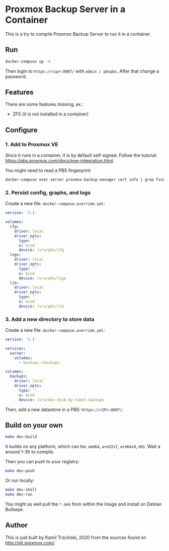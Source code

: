 # Proxmox Backup Server in a Container

This is a try to compile Proxmox Backup Server
to run it in a container.

## Run

```bash
docker-compose up -d
```

Then login to `https://<ip>:8007/` with `admin / pbspbs`.
After that change a password.

## Features

There are some features missing, ex.:

- ZFS (it is not installed in a container)

## Configure

### 1. Add to Proxmox VE

Since it runs in a container, it is by default self-signed.
Follow the tutorial: https://pbs.proxmox.com/docs/pve-integration.html.

You might need to read a PBS fingerprint:

```bash
docker-compose exec server proxmox-backup-manager cert info | grep Fingerprint
```

### 2. Persist config, graphs, and logs

Create a new file: `docker-compose.override.yml`:

```yaml
version: '2.1'

volumes:
  cfg:
    driver: local
    driver_opts:
      type: ''
      o: bind
      device: /srv/pbs/cfg
  logs:
    driver: local
    driver_opts:
      type: ''
      o: bind
      device: /srv/pbs/logs
  lib:
    driver: local
    driver_opts:
      type: ''
      o: bind
      device: /srv/pbs/lib
```

### 3. Add a new directory to store data

Create a new file: `docker-compose.override.yml`:

```yaml
version: '2.1'

services:
  server:
    volumes:
      - backups:/backups

volumes:
  backups:
    driver: local
    driver_opts:
      type: ''
      o: bind
      device: /srv/dev-disk-by-label-backups
```

Then, add a new datastore in a PBS: `https://<IP>:8007/`.

## Build on your own

```bash
make dev-build
```

It builds on any platform, which can be: `amd64`, `arm32v7`, `arm64v8`,
etc. Wait a around 1-3h to compile.

Then you can push to your registry:

```bash
make dev-push
```

Or run locally:

```bash
make dev-shell
make dev-run
```

You might as well pull the `*.deb` from within the image
and install on Debian Bullseye.

## Author

This is just built by Kamil Trzciński, 2020
from the sources found on http://git.proxmox.com/.
